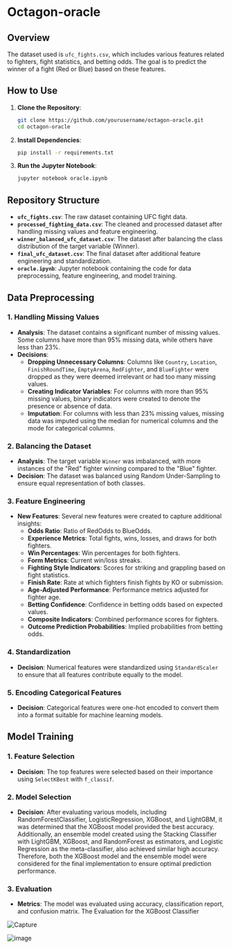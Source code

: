 # Octagon-oracle

## Overview

The dataset used is `ufc_fights.csv`, which includes various features related to fighters, fight statistics, and betting odds. The goal is to predict the winner of a fight (Red or Blue) based on these features.

## How to Use

1. **Clone the Repository**:
   ```bash
   git clone https://github.com/yourusername/octagon-oracle.git
   cd octagon-oracle
   ```

2. **Install Dependencies**:
   ```bash
   pip install -r requirements.txt
   ```

3. **Run the Jupyter Notebook**:
   ```bash
   jupyter notebook oracle.ipynb
   ```

## Repository Structure

- **`ufc_fights.csv`**: The raw dataset containing UFC fight data.
- **`processed_fighting_data.csv`**: The cleaned and processed dataset after handling missing values and feature engineering.
- **`winner_balanced_ufc_dataset.csv`**: The dataset after balancing the class distribution of the target variable (Winner).
- **`final_ufc_dataset.csv`**: The final dataset after additional feature engineering and standardization.
- **`oracle.ipynb`**: Jupyter notebook containing the code for data preprocessing, feature engineering, and model training.

## Data Preprocessing

### 1. **Handling Missing Values**
   - **Analysis**: The dataset contains a significant number of missing values. Some columns have more than 95% missing data, while others have less than 23%.
   - **Decisions**:
     - **Dropping Unnecessary Columns**: Columns like `Country`, `Location`, `FinishRoundTime`, `EmptyArena`, `RedFighter`, and `BlueFighter` were dropped as they were deemed irrelevant or had too many missing values.
     - **Creating Indicator Variables**: For columns with more than 95% missing values, binary indicators were created to denote the presence or absence of data.
     - **Imputation**: For columns with less than 23% missing values, missing data was imputed using the median for numerical columns and the mode for categorical columns.

### 2. **Balancing the Dataset**
   - **Analysis**: The target variable `Winner` was imbalanced, with more instances of the "Red" fighter winning compared to the "Blue" fighter.
   - **Decision**: The dataset was balanced using Random Under-Sampling to ensure equal representation of both classes.

### 3. **Feature Engineering**
   - **New Features**: Several new features were created to capture additional insights:
     - **Odds Ratio**: Ratio of RedOdds to BlueOdds.
     - **Experience Metrics**: Total fights, wins, losses, and draws for both fighters.
     - **Win Percentages**: Win percentages for both fighters.
     - **Form Metrics**: Current win/loss streaks.
     - **Fighting Style Indicators**: Scores for striking and grappling based on fight statistics.
     - **Finish Rate**: Rate at which fighters finish fights by KO or submission.
     - **Age-Adjusted Performance**: Performance metrics adjusted for fighter age.
     - **Betting Confidence**: Confidence in betting odds based on expected values.
     - **Composite Indicators**: Combined performance scores for fighters.
     - **Outcome Prediction Probabilities**: Implied probabilities from betting odds.

### 4. **Standardization**
   - **Decision**: Numerical features were standardized using `StandardScaler` to ensure that all features contribute equally to the model.

### 5. **Encoding Categorical Features**
   - **Decision**: Categorical features were one-hot encoded to convert them into a format suitable for machine learning models.

## Model Training

### 1. **Feature Selection**
   - **Decision**: The top features were selected based on their importance using `SelectKBest` with `f_classif`.

### 2. **Model Selection**
   - **Decision**: After evaluating various models, including RandomForestClassifier, LogisticRegression, XGBoost, and LightGBM, it was determined that the XGBoost model provided the best accuracy. Additionally, an ensemble model created using the Stacking Classifier with LightGBM, XGBoost, and RandomForest as estimators, and Logistic Regression as the meta-classifier, also achieved similar high accuracy. Therefore, both the XGBoost model and the ensemble model were considered for the final implementation to ensure optimal prediction performance.

### 3. **Evaluation**
   - **Metrics**: The model was evaluated using accuracy, classification report, and confusion matrix.
The Evaluation for the XGBoost Classifier

![Capture](https://github.com/user-attachments/assets/245eba21-c2b7-46a5-80ec-61545176f4fd)

![image](https://github.com/user-attachments/assets/5e1f635b-bb60-4354-9a14-33b843af1a8b)
